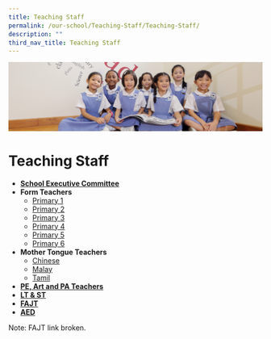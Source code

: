 ```yaml
---
title: Teaching Staff
permalink: /our-school/Teaching-Staff/Teaching-Staff/
description: ""
third_nav_title: Teaching Staff
---
```

![](/images/UsefulVideos.jpg)

Teaching Staff
==============


*   [<b>School Executive Committee</b>](/our-school/Teaching-Staff/School-Executive-Committee/)
*   <b>Form Teachers</b>
    *   [Primary 1](/our-school/Teaching-Staff/Form-Teachers-Primary-One/)
    *   [Primary 2](/our-school/Teaching-Staff/Form-Teachers-Primary-Two/)
    *   [Primary 3](/our-school/Teaching-Staff/Form-Teachers-Primary-Three/)
    *   [Primary 4](/our-school/Teaching-Staff/Form-Teachers-Primary-Four/)
    *   [Primary 5](/our-school/Teaching-Staff/Form-Teachers-Primary-Five/)
    *   [Primary 6](/our-school/Teaching-Staff/Form-Teachers-Primary-Six/)
*   <b>Mother Tongue Teachers</b> 
    *   [Chinese](/our-school/Teaching-Staff/Teaching-Staff-Chinese-Language-Teachers/)
    *   [Malay](/our-school/Teaching-Staff/Teaching-Staff-Malay-Language-Teachers/)
    *   [Tamil](/our-school/Teaching-Staff/Teaching-Staff-Tamil-Language-Teachers/)
*   [<b>PE, Art and PA Teachers</b>](/our-school/Teaching-Staff/Teaching-Staff-PE-Art-and-PA-Teachers/)
*   [<b>LT & ST</b>](/our-school/Teaching-Staff/Teaching-Staff-LT-and-ST/)
*   **[FAJT](https://stanthonyscanossianpri.moe.edu.sg/teaching-staff-fajt)**
*   [<b>AED</b>](/our-school/Teaching-Staff/Teaching-Staff-AED/)

Note: FAJT link broken.